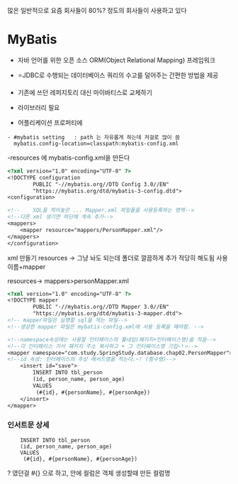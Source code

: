 
많은 일반적으로 요즘 회사들이 
80%? 정도의 회사들이 사용하고 있다

# MyBatis
-  자바 언어를 위한 오픈 소스 ORM(Object Relational Mapping) 프레임워크
- ⭐️JDBC로 수행되는 데이터베이스 쿼리의 수고를 덜어주는 간편한 방법을 제공

- 기존에 쓰던 레퍼지토리 대신 마이바티스로 교체하기
- 라이브러리 필요
- 어플리케이션 프로퍼티에
```
- #mybatis setting   : path 는 자유롭게 하는데 저걸로 많이 씀
  mybatis.config-location=classpath:mybatis-config.xml
```
-resources 에 mybatis-config.xml을 만든다
```dtd
<?xml version="1.0" encoding="UTF-8" ?>
<!DOCTYPE configuration
        PUBLIC "-//mybatis.org//DTD Config 3.0//EN"
        "https://mybatis.org/dtd/mybatis-3-config.dtd">
<configuration>

<!--    SQL을 적어놓은 ... Mapper.xml 파일들을 사용등록하는 영역-->
<!--다른 xml 생기면 하단에 계속 추가-->
<mappers>
    <mapper resource="mappers/PersonMapper.xml"/>
</mappers>
</configuration>

```

xml 만들기
resources -> 그냥 놔도 되는데 폴더로 깔끔하게 추가
적당히 해도됨
사용이름+mapper

resources-> mappers>personMapper.xml
```dtd
<?xml version="1.0" encoding="UTF-8" ?>
<!DOCTYPE mapper
        PUBLIC "-//mybatis.org//DTD Mapper 3.0//EN"
        "https://mybatis.org/dtd/mybatis-3-mapper.dtd">
<!-- mapper파일은 실행할 sql을 적는 파일-->
<!--생성한 mapper 파일은 mybatis-config.xml에 사용 등록을 해야함. -->

<!--namespace속성에는 사용할 인터페이스의 풀네임(패키지+인터페이스명)을 적음-->
<!--각 인터페이스 가서 패키지 주소 복사하고 + 그 인터페이스명 기입~!⭐️-->
<mapper namespace="com.study.SpringStudy.database.chap02.PersonMapper">
<!--id 속성: 인터페이스의 추상 메서드명을 적는다.~! (함수명)-->
    <insert id="save">
        INSERT INTO tbl_person
        (id, person_name, person_age)
        VALUES
         (#{id}, #{personName}, #{personAge})
    </insert>
</mapper>
```

### 인서트문 상세
        INSERT INTO tbl_person
        (id, person_name, person_age)
        VALUES
         (#{id}, #{personName}, #{personAge})

? 였던걸 #{} 으로 하고, 안에 컬럼은 객체 생성할때 만든 컬럼명

